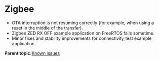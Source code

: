 # Zigbee 
-   OTA interruption is not resuming correctly \(for example, when using a reset in the middle of the transfer\).
-   Zigbee ZED RX OFF example application on FreeRTOS fails sometime.
-   Minor fixes and stability improvements for connectivity_test example application.

**Parent topic:**[Known issues](../topics/known_issues.md)


